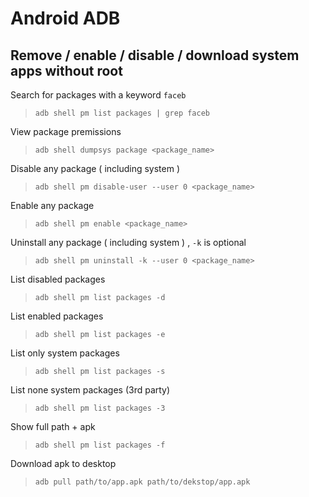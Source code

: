 # Android ADB

## Remove / enable / disable / download system apps without root 

Search for packages with a keyword `faceb`
>`adb shell pm list packages | grep faceb`

View package premissions
> `adb shell dumpsys package <package_name>`

Disable any package ( including system )
>`adb shell pm disable-user --user 0 <package_name>`

Enable any package 
>`adb shell pm enable <package_name>`

Uninstall any package ( including system ) , `-k` is optional 
>`adb shell pm uninstall -k --user 0 <package_name>`

List disabled packages
>`adb shell pm list packages -d`

List enabled packages
>`adb shell pm list packages -e`

List only system packages
>`adb shell pm list packages -s`

List none system packages (3rd party)
>`adb shell pm list packages -3`

Show full path + apk 
>`adb shell pm list packages -f`

Download apk to desktop
>`adb pull path/to/app.apk path/to/dekstop/app.apk`
